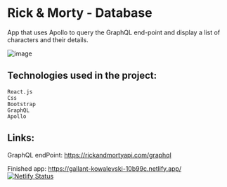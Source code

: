 # Rick & Morty - Database

App that uses Apollo to query the GraphQL end-point and display a list of characters and their details.

![image](https://user-images.githubusercontent.com/15008435/125297479-9c1b3780-e36a-11eb-94b8-69466b5ca1b3.png)




## Technologies used in the project:
```
React.js
Css
Bootstrap
GraphQL
Apollo
```
## Links:

GraphQL endPoint:
https://rickandmortyapi.com/graphql

Finished app:
https://gallant-kowalevski-10b99c.netlify.app/
[![Netlify Status](https://api.netlify.com/api/v1/badges/48fbc0e6-5537-4e5e-ad25-78bc6202b6fb/deploy-status)](https://app.netlify.com/sites/quizzical-gates-9a0204/deploys)



